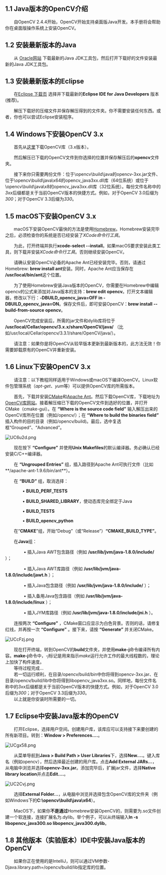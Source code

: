 ## 1.1 Java版本的OpenCV介绍
&emsp;&emsp;自OpenCV 2.4.4开始，OpenCV开始支持桌面版Java开发。本手册将会帮助你在桌面版操作系统上安装OpenCV。
## 1.2 安装最新版本的Java
&emsp;&emsp;从 [Oracle网站](https://www.oracle.com/java/technologies/javase-downloads.html) 下载最新的Java JDK工具包，然后打开下载好的文件安装最新的Java JDK工具包。
## 1.3 安装最新版本的Eclipse
&emsp;&emsp;在[Eclipse 下载页](https://www.eclipse.org/downloads/packages/) 选择并下载最新的**Eclipse IDE for Java Developers** 版本 (推荐)。 
  
&emsp;&emsp;解压下载好的压缩文件并保存解压得到的文件夹。你不需要安装任何东西。或者，你也可以尝试Eclipse安装程序。
## 1.4 Windows下安装OpenCV 3.x
&emsp;&emsp;首先从[这里](https://opencv.org/releases/)下载OpenCV库（3.x版本）。  
 
&emsp;&emsp;然后解压已下载的OpenCV文件到你选择的位置并保存解压后的**opencv**文件夹。  
  
&emsp;&emsp;接下来你只需要两份文件：位于\opencv\build\java的opencv-3xx.jar文件、位于\opencv\build\java\x64的opencv_java3xx.dll库（64位系统）或位于\opencv\build\java\x8的opencv_java3xx.dll库（32位系统）。每份文件名称中的*3xx*后缀都是关于当前OpenCV版本的快捷方式。例如，对于OpenCV 3.0后缀为*300*；对于OpenCV 3.3后缀为*330*。
## 1.5 macOS下安装OpenCV 3.x
&emsp;&emsp;macOS下安装OpenCV最快的方法是使用[Homebrew](https://brew.sh/)。Homebrew安装完毕之后，必须检查你的系统是否已经安装了*XCode命令行工具*。
  
&emsp;&emsp;为此，打开终端并执行**xcode-select --install**。如果macOS要求安装此类工具，则下载并安装*XCode命令行工具*。否则继续安装OpenCV。
      
&emsp;&emsp;请确认安装OpenCV必备的Apache Ant已经安装完毕。否则，请通过Homebrew: **brew install ant**安装。同时，Apache Ant应当保存在 **/usr/local/bin/ant**这个位置。  

&emsp;&emsp;为了使用Homebrew安装Java版本的OpenCV，你需要在Homebrew中编辑opencv的公式来添加对Java版本的支持：**brew edit opencv**。打开文本编辑器，修改以下行：**-DBUILD_opencv_java=OFF in -DBUILD_opencv_java=ON**。保存文件后，即可安装OpenCV：**brew install --build-from-source opencv**。  

&emsp;&emsp;OpenCV完成安装后，所需的jar文件和dylib库将位于 **/usr/local/Cellar/opencv/3.x.x/share/OpenCV/java/** （比如/usr/local/Cellar/opencv/3.3.1/share/OpenCV/java/）。

&emsp;&emsp;请注意：如果你是将OpenCV从较早版本更新到最新版本的，此方法无效！你需要卸载原有的OpenCV并重新安装。
## 1.6 Linux下安装OpenCV 3.x
&emsp;&emsp;请注意：以下教程同样适用于Windows或macOS下编译OpenCV。Linux软件包管理系统（_apt-get_、*yum*等）可以提供OpenCV库的所需版本。

&emsp;&emsp;首先，下载并安装[CMake](https://cmake.org/download/)和[Apache Ant](http://ant.apache.org/)。然后下载OpenCV库，下载地址为[OpenCV库网站](https://opencv.org/releases/)。接着解压缩已下载的OpenCV文件到选好的位置，并打开CMake（cmake-gui）。在 **“Where is the source code field”** 输入解压出来的OpenCV库所在位置（例如/opencv/）；在 **“Where to build the binaries field”** 插入构件的目的目录（例如/opencv/build)。最后，选中复选框“Grouped”、“Advanced”。  
  
 ![UC6u2d.png](https://images.gitee.com/uploads/images/2020/0708/234339_338fa77f_1464254.png)  
     
&emsp;&emsp;现在按下 **“Configure”** 并使用**Unix Makefiles**的默认编译器。务必确认已经安装C/C++编译器。  
  
&emsp;&emsp;在 **“Ungrouped Entries”** 组，插入路径到Apache Ant可执行文件（比如**/apache-ant-1.9.6/bin/ant**）。  
  
&emsp;&emsp;在 **“BUILD”** 组，取消选择：   
 
&emsp;&emsp;&emsp;&emsp;• **BUILD_PERF_TESTS**  

&emsp;&emsp;&emsp;&emsp;• **BUILD_SHARED_LIBRARY**，使动态库完全绑定于Java
 
&emsp;&emsp;&emsp;&emsp;• **BUILD_TESTS**  

&emsp;&emsp;&emsp;&emsp;• **BUILD_opencv_python**  
  
 &emsp;&emsp;在“**CMAKE**”组，开始“Debug”（或“Release”）**“CMAKE_BUILD_TYPE”**。
 
 &emsp;&emsp;在**Java**组：  

&emsp;&emsp;&emsp;&emsp; • 插入Java AWT包含路径（例如 **/usr/lib/jvm/java-1.8.0/include/** ）；

&emsp;&emsp;&emsp;&emsp; • 插入Java AWT库路径（例如 **/usr/lib/jvm/java-1.8.0/include/jawt.h** ）； 
  
&emsp;&emsp;&emsp;&emsp; • 插入Java包含路径（例如 **/usr/lib/jvm/java-1.8.0/include/** ）；  
   
&emsp;&emsp;&emsp;&emsp; • 插入备用Java包含路径（例如 **/usr/lib/jvm/java-1.8.0/include/linux** ）；
   
&emsp;&emsp;&emsp;&emsp; • 插入JYM库路径（例如 **/usr/lib/jvm/java-1.8.0/include/jni.h** ）。
   
&emsp;&emsp;连按两次 **“Configure”** ，CMake窗口应显示为白色背景。否则的话，请修复红线，并再按一次 **“Configure”** 。接下来，请按 **“Generate”** 并关闭CMake。  
 
 ![UCcFzj.png](https://images.gitee.com/uploads/images/2020/0708/234339_2eef6b3c_1464254.png)  
  
 &emsp;&emsp;现在打开终端，转到OpenCV的**build**文件夹，并使用**make-j**命令编译所有内容。**make-j**命令中，*-j*标记是用来指示*make*运行允许工作的最大线程数的，理论上加快了构件速度。   
 &emsp;&emsp;等待过程完成…  
 &emsp;&emsp;若一切运行顺利，在目录/opencv/build/bin中你将得到opencv-3xx.jar、在目录/opencv/build/lib中你将得到libopencv_java3xx.so。同样地，每份文件名称中的*3xx*后缀都是关于当前OpenCV版本的快捷方式。例如，对于OpenCV 3.0后缀为*300*；对于OpenCV 3.3后缀为*330*。  
 &emsp;&emsp;以上就是你安装时所需要的一切。
## 1.7 Eclipse中安装Java版本的OpenCV
&emsp;&emsp;打开Eclipse，选择用户空间。创建用户库，该库应可以支持接下来要创建的所有新项目。转到：**Window > Preferences....**。  
 
 ![UCgx58.png](https://images.gitee.com/uploads/images/2020/0708/234336_15a27f96_1464254.png)  
    
&emsp;&emsp;从菜单导航到**Java > Build Path > User Libraries**下，选择**New....**。键入库名（例如opencv），然后选择最近创建的用户库。点击**Add External JARs...**，从电脑中浏览并选择**opencv-3xx.jar**。添加完毕后，扩展jar文件，选择**Native library location**并点击**Edit....**。 
  
 ![UC2Cvj.png](https://images.gitee.com/uploads/images/2020/0708/234337_794d1e99_1464254.png)  
  
&emsp;&emsp;选择**External Folder...**，从电脑中浏览并选择包含OpenCV库的文件夹（例如Windows下的**C:\opencv\build\java\x64**）。  
   
  &emsp;&emsp;MacOS下，如果你**不是通过**Homebrew安装OpenCV的，则需要为.so文件创建一个软连接，连接扩展名为.dylib。举个例子，可以从终端输入**ln -s libopencv_java300.so libopencv_java300.dylib**。 
 
## 1.8 其他版本（实验版本）IDE中安装Java版本的OpenCV 
&emsp;&emsp;如果你正在使用的是IntelliJ，则可以通过VM参数-Djava.library.path=/opencv/build/lib指定库的位置。